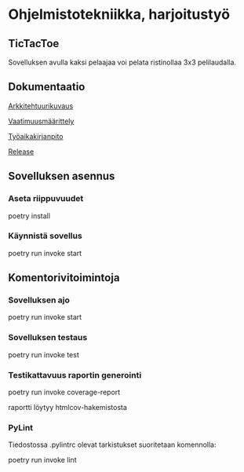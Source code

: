 # Ohjelmistotekniikka, harjoitustyö



## TicTacToe

Sovelluksen avulla kaksi pelaajaa voi pelata ristinollaa 3x3 pelilaudalla.

## Dokumentaatio


[Arkkitehtuurikuvaus](https://github.com/nellatuulikki/ot-harjoitustyo/blob/master/dokumentaatio/vaatimusmaarittely.md)

[Vaatimuusmäärittely](https://github.com/nellatuulikki/ot-harjoitustyo/blob/master/dokumentaatio/vaatimusmaarittely.md)

[Työaikakirjanpito](https://github.com/nellatuulikki/ot-harjoitustyo/blob/master/dokumentaatio/tuntikirjanpito.md)

[Release](https://github.com/nellatuulikki/ot-harjoitustyo/releases/tag/vk5)

## Sovelluksen asennus

### Aseta riippuvuudet 

  poetry install
  
### Käynnistä sovellus 
  
  poetry run invoke start
  
## Komentorivitoimintoja
 
### Sovelluksen ajo
 
  poetry run invoke start
 
### Sovelluksen testaus
 
  poetry run invoke test
  
### Testikattavuus raportin generointi
 
  poetry run invoke coverage-report
  
  raportti löytyy htmlcov-hakemistosta
  
### PyLint
  
  Tiedostossa .pylintrc olevat tarkistukset suoritetaan komennolla:
  
  poetry run invoke lint
 
